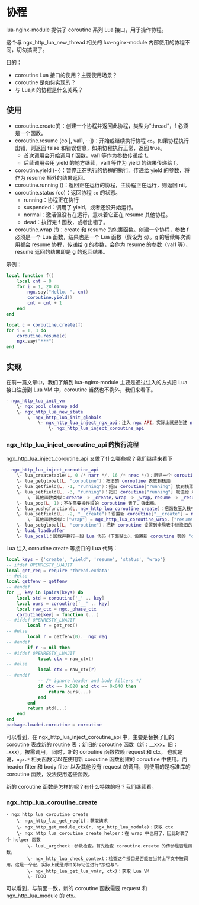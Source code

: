 
# 协程

lua-nginx-module 提供了 coroutine 系列 Lua 接口，用于操作协程。

这个与 ngx_http_lua_new_thread 相关的 lua-nginx-module 内部使用的协程不同，切勿搞混了。

目的：

- coroutine Lua 接口的使用？主要使用场景？
- coroutine 是如何实现的？
- 与 Luajit 的协程是什么关系？

## 使用

- coroutine.create(f)：创建一个协程并返回此协程，类型为“thread”，f 必须是一个函数。
- coroutine.resume (co [, val1, ···])：开始或继续执行协程 `co`。如果协程执行出错，则返回 false 和错误信息，如果协程执行正常，返回 true。
    - 首次调用会开始调用 f 函数，val1 等作为参数传递给 f。
    - 后续调用会用 yield 的地方继续，val1 等作为 yield 的结果传递给 f。
- coroutine.yield (···)：暂停正在执行的协程的执行。传递给 yield 的参数，将作为 resume 额外的结果返回。
- coroutine.running ()：返回正在运行的协程，主协程正在运行，则返回 nil。
- coroutine.status (co)：返回协程 `co` 的状态。
    - running：协程正在执行
    - suspended：调用了 yield，或者还没开始运行。
    - normal：激活但没有在运行，意味着它正在 resume 其他协程。
    - dead：执行完 f 函数，或者出错了。
- coroutine.wrap (f)：create 和 resume 的包裹函数。创建一个协程，参数 f 必须是一个 Lua 函数，结果也是一个 Lua 函数（假设为 g）。g 的后续每次调用都会 resume 协程，传递给 g 的参数，会作为 resume 的参数（val1 等），resume 返回的结果即是 g 的返回结果。

示例：

```lua
local function f()
    local cnt = 0
    for i = 1, 20 do
        ngx.say("Hello, ", cnt)
        coroutine.yield()
        cnt = cnt + 1
    end
end

local c = coroutine.create(f)
for i = 1, 3 do
    coroutine.resume(c)
    ngx.say("***")
end
```

## 实现

在前一篇文章中，我们了解到 lua-nginx-module 主要是通过注入的方式把 Lua 接口注册到 Lua VM 中，coroutine 当然也不例外，我们来看下。

```lua
- ngx_http_lua_init_vm
    \- ngx_pool_cleanup_add
    \- ngx_http_lua_new_state
        \- ngx_http_lua_init_globals
            \- ngx_http_lua_inject_ngx_api：注入 ngx API，实际上就是创建 ngx 表和填充这个表。
                \- ngx_http_lua_inject_coroutine_api
```

### ngx_http_lua_inject_coroutine_api 的执行流程

ngx_http_lua_inject_coroutine_api 又做了什么哪些呢？我们继续来看下

```lua
- ngx_http_lua_inject_coroutine_api
    \- lua_createtable(L, 0 /* narr */, 16 /* nrec */)：新建一个 coroutine 表
    \- lua_getglobal(L, "coroutine")：把旧的 coroutine 表放到栈顶
    \- lua_getfield(L, -1, "running")：把旧 coroutine["running"] 放到栈顶
    \- lua_setfield(L, -3, "running")：把旧 coroutine["running"] 赋值给 新 coroutine["running"]，并出栈 旧 coroutine["running"]。
        \- 其他函数类似：create -> _create，wrap -> _wrap，resume -> _resume，yield -> _yield，status -> _status
    \- lua_pop(L, 1)：不在需要操作旧的 coroutine 表了，弹出栈。
    \- lua_pushcfunction(L, ngx_http_lua_coroutine_create)：把函数压入栈中
    \- lua_setfield(L, -2, "__create")：设置新 coroutine["__create"] = ngx_http_lua_coroutine_create
        \- 其他函数类似：["wrap"] = ngx_http_lua_coroutine_wrap，["resume"] = ngx_http_lua_coroutine_resume, ...
    \- lua_setglobal(L, "coroutine")：把新 coroutine 设置到全局表中替换旧的
    \- luaL_loadbuffer
    \- lua_pcall：加载并执行一段 Lua 代码（下面贴出），设置新 coroutine 表的 "create"，"resume" 等（不用设置 running，running 没变化）
```

Lua 注入 coroutine create 等接口的 Lua 代码：

```lua
local keys = {'create', 'yield', 'resume', 'status', 'wrap'}
-- ifdef OPENRESTY_LUAJIT
local get_req = require 'thread.exdata'
-- #else
local getfenv = getfenv
-- #endif
for _, key in ipairs(keys) do
    local std = coroutine['_' .. key]
    local ours = coroutine['__' .. key]
    local raw_ctx = ngx._phase_ctx
    coroutine[key] = function (...)
-- #ifdef OPENRESTY_LUAJIT
        local r = get_req()
-- #else
        local r = getfenv(0).__ngx_req
-- #endif
        if r ~= nil then
-- #ifdef OPENRESTY_LUAJIT
            local ctx = raw_ctx()
-- #else
            local ctx = raw_ctx(r)
-- #endif
            -- /* ignore header and body filters */
            if ctx ~= 0x020 and ctx ~= 0x040 then
                return ours(...)
            end
        end
        return std(...)
    end
end
package.loaded.coroutine = coroutine
```

可以看到，在 ngx_http_lua_inject_coroutine_api 中，主要是替换了旧的 coroutine 表成新的 routine 表；新旧的 coroutine 函数（新：__xxx，旧：_xxx），按需调用。
同时，新的 coroutine 函数依赖 request 和 ctx。
也就是说，`ngx.*` 相关函数可以在使用新 coroutine 函数创建的 coroutine 中使用。而 header filter 和 body filter 以及其他没有 request 的调用，则使用的是标准库的 coroutine 函数，没法使用这些函数。

新的 coroutine 函数是怎样的呢？有什么特殊的吗？我们继续看。

### ngx_http_lua_coroutine_create

```
- ngx_http_lua_coroutine_create
    \- ngx_http_lua_get_req(L)：获取请求
    \- ngx_http_get_module_ctx(r, ngx_http_lua_module)：获取 ctx
    \- ngx_http_lua_coroutine_create_helper：在 wrap 中也用了，因此封装了个 helper 函数
        \- luaL_argcheck：参数检查。首先检查 coroutine.create 的传参是否是函数。
        \- ngx_http_lua_check_context：检查这个接口是否能在当前上下文中被调用。这是一个宏，实际上就是对相关标记位进行"按位与"。
        \- ngx_http_lua_get_lua_vm(r, ctx)：获取 Lua VM
        \- TODO

```

可以看到，与前面一致，新的 coroutine 函数需要 request 和 ngx_http_lua_module 的 ctx。
